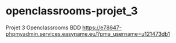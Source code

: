 # openclassrooms-projet_3
Projet 3 Openclassrooms
BDD
https://e78647-phpmyadmin.services.easyname.eu/?pma_username=u121473db1

